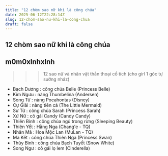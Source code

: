 ```yaml
---
title: "12 chòm sao nữ khi là công chúa"
date: 2025-06-12T22:28:14Z
slug: 12-chom-sao-nu-khi-la-cong-chua
draft: false
---
```


## 12 chòm sao nữ khi là công chúa

## m0m0xInhxInh

>>> ‎12 sao nữ và nhân vật thần thoại cổ tích (cho girl 1 góc tự sướng nház)

- Bạch Dương : công chúa Belle (Princess Belle)
- Kim Ngưu : nàng Thumbelina (Andersen)
- Song Tử : nàng Pocahontas (Disney)
- Cự Giải : nàng tiên cá (The Little Mermaid)
- Sư Tử : công chúa Sarah (Princess Sarah)
- Xử Nữ : cô gái Candy (Candy Candy)
- Thiên Bình : công chúa ngủ trong rừng (Sleeping Beauty)
- Thiên Yết : Hằng Nga (Chang'e - TQ)
- Nhân Mã : Hoa Mộc Lan (MuLan - TQ)
- Ma Kết : công chúa Thiên Nga (Princess Swan)
- Thủy Bình : công chúa Bạch Tuyết (Snow White)
- Song Ngư : cô gái lọ lem (Cinderella)